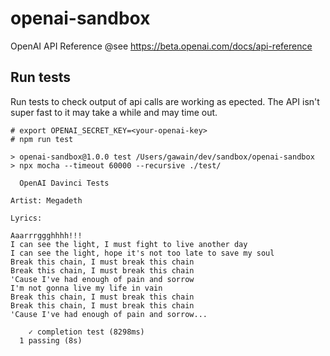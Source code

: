 # openai-sandbox

OpenAI API Reference
@see https://beta.openai.com/docs/api-reference

## Run tests

Run tests to check output of api calls are working as epected. The API isn't super fast to it may take a while and may time out.

```
# export OPENAI_SECRET_KEY=<your-openai-key>
# npm run test

> openai-sandbox@1.0.0 test /Users/gawain/dev/sandbox/openai-sandbox
> npx mocha --timeout 60000 --recursive ./test/

  OpenAI Davinci Tests

Artist: Megadeth

Lyrics:

Aaarrrggghhhh!!!
I can see the light, I must fight to live another day
I can see the light, hope it's not too late to save my soul
Break this chain, I must break this chain
Break this chain, I must break this chain
'Cause I've had enough of pain and sorrow
I'm not gonna live my life in vain
Break this chain, I must break this chain
Break this chain, I must break this chain
'Cause I've had enough of pain and sorrow...

    ✓ completion test (8298ms)
  1 passing (8s)

```
